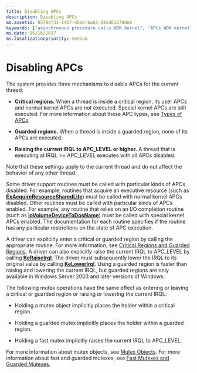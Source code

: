```yaml
---
title: Disabling APCs
description: Disabling APCs
ms.assetid: 0578df31-1467-4bad-ba62-081d61278deb
keywords: ["asynchronous procedure calls WDK kernel", "APCs WDK kernel", "disabling APCs", "critical regions WDK kernel", "guarded regions WDK kernel", "raising current IRQLs"]
ms.date: 06/16/2017
ms.localizationpriority: medium
---
```


# Disabling APCs


The system provides three mechanisms to disable APCs for the current thread:

-   **Critical regions.** When a thread is inside a critical region, its user APCs and normal kernel APCs are not executed. Special kernel APCs are still executed. For more information about these APC types, see [Types of APCs](types-of-apcs.md).

-   **Guarded regions.** When a thread is inside a guarded region, none of its APCs are executed.

-   **Raising the current IRQL to APC\_LEVEL or higher.** A thread that is executing at IRQL &gt;= APC\_LEVEL executes with all APCs disabled.

Note that these settings apply to the current thread and do not affect the behavior of any other thread.

Some driver support routines must be called with particular kinds of APCs disabled. For example, routines that acquire an executive resource (such as [**ExAcquireResourceSharedLite**](/previous-versions/ff544363(v=vs.85))) must be called with normal kernel APCs disabled. Other routines must be called with particular kinds of APCs enabled. For example, any routine that relies on an I/O completion routine (such as [**IoVolumeDeviceToDosName**](/windows-hardware/drivers/ddi/ntddk/nf-ntddk-iovolumedevicetodosname)) must be called with special kernel APCs enabled. The documentation for each routine specifies if the routine has any particular restrictions on the state of APC execution.

A driver can explicitly enter a critical or guarded region by calling the appropriate routine. For more information, see [Critical Regions and Guarded Regions](critical-regions-and-guarded-regions.md). A driver can also explicitly raise the current IRQL to APC\_LEVEL by calling [**KeRaiseIrql**](/windows-hardware/drivers/ddi/wdm/nf-wdm-keraiseirql). The driver must subsequently lower the IRQL to its original value by calling [**KeLowerIrql**](/windows-hardware/drivers/ddi/wdm/nf-wdm-kelowerirql). Using a guarded region is faster than raising and lowering the current IRQL, but guarded regions are only available in Windows Server 2003 and later versions of Windows.

The following mutex operations have the same effect as entering or leaving a critical or guarded region or raising or lowering the current IRQL:

-   Holding a mutex object implicitly places the holder within a critical region.

-   Holding a guarded mutex implicitly places the holder within a guarded region.

-   Holding a fast mutex implicitly raises the current IRQL to APC\_LEVEL.

For more information about mutex objects, see [Mutex Objects](mutex-objects.md). For more information about fast and guarded mutexes, see [Fast Mutexes and Guarded Mutexes](fast-mutexes-and-guarded-mutexes.md).

 

